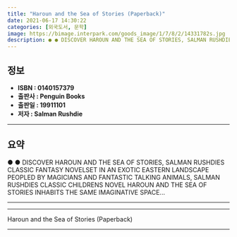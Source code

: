 ```yaml
---
title: "Haroun and the Sea of Stories (Paperback)"
date: 2021-06-17 14:30:22
categories: [외국도서, 문학]
image: https://bimage.interpark.com/goods_image/1/7/8/2/14331782s.jpg
description: ● ● DISCOVER HAROUN AND THE SEA OF STORIES, SALMAN RUSHDIES CLASSIC FANTASY NOVELSET IN AN EXOTIC EASTERN LANDSCAPE PEOPLED BY MAGICIANS AND FANTASTIC TALKING
---
```


## **정보**

- **ISBN : 0140157379**
- **출판사 : Penguin Books**
- **출판일 : 19911101**
- **저자 : Salman Rushdie**

------



## **요약**

●  ●  DISCOVER HAROUN AND THE SEA OF STORIES, SALMAN RUSHDIES CLASSIC FANTASY NOVELSET IN AN EXOTIC EASTERN LANDSCAPE PEOPLED BY MAGICIANS AND FANTASTIC TALKING ANIMALS, SALMAN RUSHDIES CLASSIC CHILDRENS NOVEL HAROUN AND THE SEA OF STORIES INHABITS THE SAME IMAGINATIVE SPACE... 

------



------


Haroun and the Sea of Stories (Paperback) 

------


